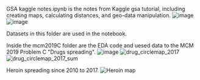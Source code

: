 GSA kaggle notes.ipynb is the notes from Kaggle gsa tutorial, including creating maps, calculating distances, and geo-data manipulation.
![image](https://user-images.githubusercontent.com/46977839/109690602-82fcb180-7b54-11eb-9fcb-d2035fd01ce7.png)
![image](https://user-images.githubusercontent.com/46977839/109690765-af183280-7b54-11eb-9554-86a10e49760b.png)


Datasets in this folder are used in the notebook.

Inside the mcm2019C folder are the EDA code and uesed data to the MCM 2019 Problem C "Drugs spreading". 
![image](https://user-images.githubusercontent.com/46977839/109691159-26e65d00-7b55-11eb-94f5-5775c0418427.png)
![drug_circlemap_2017](https://user-images.githubusercontent.com/46977839/109691422-6c0a8f00-7b55-11eb-8929-4f766c81a62e.JPG)
![drug_circlemap_2017_sum](https://user-images.githubusercontent.com/46977839/109691432-6e6ce900-7b55-11eb-84e1-86f1e7c51eb9.JPG)

Heroin spreading since 2010 to 2017.
![Heroin map](https://user-images.githubusercontent.com/46977839/109691868-e20ef600-7b55-11eb-8b8c-577fa2ffe17d.gif)
